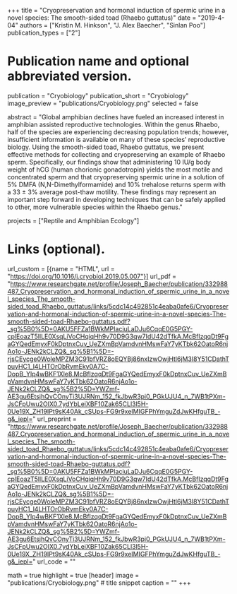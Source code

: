 +++
title = "Cryopreservation and hormonal induction of spermic urine in a novel species: The smooth-sided toad (Rhaebo guttatus)"
date = "2019-4-04"
authors = ["Kristin M. Hinkson", "J. Alex Baecher", "Sinlan Poo"]
publication_types = ["2"]

# Publication name and optional abbreviated version.
publication = "Cryobiology"
publication_short = "Cryobiology"
image_preview = "publications/Cryobiology.png"
selected = false

abstract = "Global amphibian declines have fueled an increased interest in amphibian assisted reproductive technologies. Within the genus Rhaebo, half of the species are experiencing decreasing population trends; however, insufficient information is available on many of these species’ reproductive biology. Using the smooth-sided toad, Rhaebo guttatus, we present effective methods for collecting and cryopreserving an example of Rhaebo sperm. Specifically, our findings show that administering 10 IU/g body weight of hCG (human chorionic gonadotropin) yields the most motile and concentrated sperm and that cryopreserving spermic urine in a solution of 5% DMFA (N,N-Dimethylformamide) and 10% trehalose returns sperm with a 33 ± 3% average post-thaw motility. These findings may represent an important step forward in developing techniques that can be safely applied to other, more vulnerable species within the Rhaebo genus."

projects = ["Reptile and Amphibian Ecology"]

# Links (optional).
url_custom = [{name = "HTML", url = "https://doi.org/10.1016/j.cryobiol.2019.05.007"}]
url_pdf = "https://www.researchgate.net/profile/Joseph_Baecher/publication/332988487_Cryopreservation_and_hormonal_induction_of_spermic_urine_in_a_novel_species_The_smooth-sided_toad_Rhaebo_guttatus/links/5cdc14c492851c4eaba0afe6/Cryopreservation-and-hormonal-induction-of-spermic-urine-in-a-novel-species-The-smooth-sided-toad-Rhaebo-guttatus.pdf?_sg%5B0%5D=0AKU5FFZa1BWkMPIaciuLaDJu6CqqE0G5PGY-cplEoazT5llLE0XsqLiVoCHqiqHh9v70D9G3qw7IdU42dTfkA.McBfIzqqDt9FgaGYQedEmyxF0kDptnxCuv_UeZXmBpVamdvnHMswFaY7yKTbk62OatoR6njAo1o-JENk2kCLZQ&_sg%5B1%5D=-rjsCEycge0WoleMPZM3C91bfVRZ8oEQYBj86nxIzwOwjHtl6jM3I8Y51CDathTpuyHC1_l4LHTOrObRvmEky0A7C-DopB_Ylp4wBKF1Xle8.McBfIzqqDt9FgaGYQedEmyxF0kDptnxCuv_UeZXmBpVamdvnHMswFaY7yKTbk62OatoR6njAo1o-JENk2kCLZQ&_sg%5B2%5D=YWZmf-AE3gu6EtsjhQvCOnyTi3UJRNm_152_fkJbwR3pi0_PGkUJU4_n_7WB1tPXm-JsCFpUwu2OIX0.7ydYbLeiXBF10Zak65CLl3l5H-0Ue19X_ZH19IPt9sK40Ak_cSUps-FG9r9xeIMIGFPhYmguZdJwKHfguTB_-g&_iepl="
url_preprint = "https://www.researchgate.net/profile/Joseph_Baecher/publication/332988487_Cryopreservation_and_hormonal_induction_of_spermic_urine_in_a_novel_species_The_smooth-sided_toad_Rhaebo_guttatus/links/5cdc14c492851c4eaba0afe6/Cryopreservation-and-hormonal-induction-of-spermic-urine-in-a-novel-species-The-smooth-sided-toad-Rhaebo-guttatus.pdf?_sg%5B0%5D=0AKU5FFZa1BWkMPIaciuLaDJu6CqqE0G5PGY-cplEoazT5llLE0XsqLiVoCHqiqHh9v70D9G3qw7IdU42dTfkA.McBfIzqqDt9FgaGYQedEmyxF0kDptnxCuv_UeZXmBpVamdvnHMswFaY7yKTbk62OatoR6njAo1o-JENk2kCLZQ&_sg%5B1%5D=-rjsCEycge0WoleMPZM3C91bfVRZ8oEQYBj86nxIzwOwjHtl6jM3I8Y51CDathTpuyHC1_l4LHTOrObRvmEky0A7C-DopB_Ylp4wBKF1Xle8.McBfIzqqDt9FgaGYQedEmyxF0kDptnxCuv_UeZXmBpVamdvnHMswFaY7yKTbk62OatoR6njAo1o-JENk2kCLZQ&_sg%5B2%5D=YWZmf-AE3gu6EtsjhQvCOnyTi3UJRNm_152_fkJbwR3pi0_PGkUJU4_n_7WB1tPXm-JsCFpUwu2OIX0.7ydYbLeiXBF10Zak65CLl3l5H-0Ue19X_ZH19IPt9sK40Ak_cSUps-FG9r9xeIMIGFPhYmguZdJwKHfguTB_-g&_iepl="
url_code = ""

math = true
highlight = true
[header]
image = "publications/Cryobiology.png" # title snippet
caption = ""
+++
